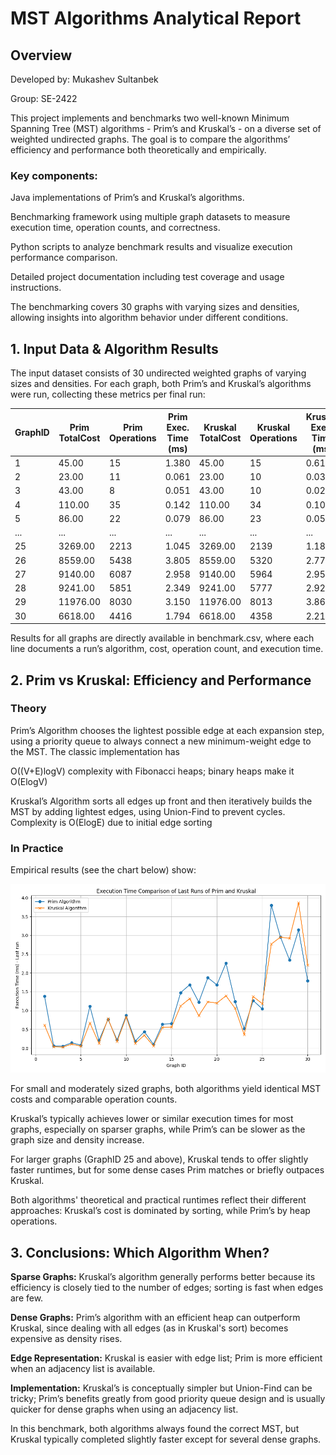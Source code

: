 # MST Algorithms Analytical Report
## Overview
Developed by: Mukashev Sultanbek

Group: SE-2422

This project implements and benchmarks two well-known Minimum Spanning Tree (MST) algorithms - Prim’s and Kruskal’s - on a diverse set of weighted undirected graphs. The goal is to compare the algorithms’ efficiency and performance both theoretically and empirically.

### Key components:

Java implementations of Prim’s and Kruskal’s algorithms.

Benchmarking framework using multiple graph datasets to measure execution time, operation counts, and correctness.

Python scripts to analyze benchmark results and visualize execution performance comparison.

Detailed project documentation including test coverage and usage instructions.

The benchmarking covers 30 graphs with varying sizes and densities, allowing insights into algorithm behavior under different conditions.


## 1. Input Data & Algorithm Results
   The input dataset consists of 30 undirected weighted graphs of varying sizes and densities. For each graph, both Prim’s and Kruskal’s algorithms were run, collecting these metrics per final run:

| GraphID | Prim TotalCost | Prim Operations | Prim Exec. Time (ms) | Kruskal TotalCost | Kruskal Operations | Kruskal Exec. Time (ms) |
|---------|---------------|----------------|----------------------|-------------------|--------------------|-------------------------|
| 1       | 45.00 | 15 | 1.380 | 45.00 | 15 | 0.612 |
| 2       | 23.00 | 11 | 0.061 | 23.00 | 10 | 0.035 |
| 3       | 43.00 | 8 | 0.051 | 43.00 | 10 | 0.027 |
| 4       | 110.00 | 35 | 0.142 | 110.00 | 34 | 0.106 |
| 5       | 86.00 | 22 | 0.079 | 86.00 | 23 | 0.050 |
| ...     | ... | ... | ... | ... | ... | ... |
| 25      | 3269.00 | 2213 | 1.045 | 3269.00 | 2139 | 1.183 |
| 26      | 8559.00 | 5438 | 3.805 | 8559.00 | 5320 | 2.771 |
| 27      | 9140.00 | 6087 | 2.958 | 9140.00 | 5964 | 2.955 |
| 28      | 9241.00 | 5851 | 2.349 | 9241.00 | 5777 | 2.923 |
| 29      | 11976.00 | 8030 | 3.150 | 11976.00 | 8013 | 3.868 |
| 30      | 6618.00 | 4416 | 1.794 | 6618.00 | 4358 | 2.212 |

Results for all graphs are directly available in benchmark.csv, where each line documents a run’s algorithm, cost, operation count, and execution time.

## 2. Prim vs Kruskal: Efficiency and Performance
### Theory

Prim’s Algorithm chooses the lightest possible edge at each expansion step, using a priority queue to always connect a new minimum-weight edge to the MST. The classic implementation has

O((V+E)logV) complexity with Fibonacci heaps; binary heaps make it O(ElogV)

Kruskal’s Algorithm sorts all edges up front and then iteratively builds the MST by adding lightest edges, using Union-Find to prevent cycles. Complexity is
O(ElogE) due to initial edge sorting

### In Practice
Empirical results (see the chart below) show:

![alt text](datasets/benchmark_last_run_comparison.png)

For small and moderately sized graphs, both algorithms yield identical MST costs and comparable operation counts.

Kruskal’s typically achieves lower or similar execution times for most graphs, especially on sparser graphs, while Prim’s can be slower as the graph size and density increase.

For larger graphs (GraphID 25 and above), Kruskal tends to offer slightly faster runtimes, but for some dense cases Prim matches or briefly outpaces Kruskal.

Both algorithms' theoretical and practical runtimes reflect their different approaches: Kruskal’s cost is dominated by sorting, while Prim’s by heap operations.

## 3. Conclusions: Which Algorithm When?
**Sparse Graphs:** Kruskal’s algorithm generally performs better because its efficiency is closely tied to the number of edges; sorting is fast when edges are few.

**Dense Graphs:** Prim’s algorithm with an efficient heap can outperform Kruskal, since dealing with all edges (as in Kruskal's sort) becomes expensive as density rises.

**Edge Representation:** Kruskal is easier with edge list; Prim is more efficient when an adjacency list is available.

**Implementation:** Kruskal’s is conceptually simpler but Union-Find can be tricky; Prim’s benefits greatly from good priority queue design and is usually quicker for dense graphs when using an adjacency list.

In this benchmark, both algorithms always found the correct MST, but Kruskal typically completed slightly faster except for several dense graphs.


